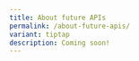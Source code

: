 ```yaml
---
title: About future APIs
permalink: /about-future-apis/
variant: tiptap
description: Coming soon!
---
```

